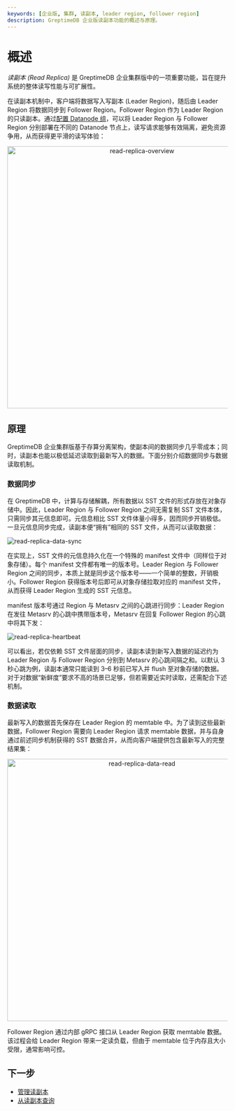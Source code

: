 ```yaml
---
keywords: [企业版, 集群, 读副本, leader region, follower region]
description: GreptimeDB 企业版读副本功能的概述与原理。
---
```


# 概述

*读副本 (Read Replica)* 是 GreptimeDB 企业集群版中的一项重要功能，旨在提升系统的整体读写性能与可扩展性。

在读副本机制中，客户端将数据写入写副本 (Leader Region)，随后由 Leader Region 将数据同步到 Follower Region。Follower Region 作为 Leader Region 的只读副本。通过[配置 Datanode 组](/enterprise/deployments-administration/deploy-on-kubernetes/configure-datanode-groups.md)，可以将 Leader Region 与 Follower Region 分别部署在不同的 Datanode 节点上，读写请求能够有效隔离，避免资源争用，从而获得更平滑的读写体验：

<p align="center">
    <img src="/read-replica-overview.png" alt="read-replica-overview" width="600"/>
</p>


## 原理

GreptimeDB 企业集群版基于存算分离架构，使副本间的数据同步几乎零成本；同时，读副本也能以极低延迟读取到最新写入的数据。下面分别介绍数据同步与数据读取机制。

### 数据同步

在 GreptimeDB 中，计算与存储解耦，所有数据以 SST 文件的形式存放在对象存储中。因此，Leader Region 与 Follower Region 之间无需复制 SST 文件本体，只需同步其元信息即可。元信息相比 SST 文件体量小得多，因而同步开销极低。一旦元信息同步完成，读副本便“拥有”相同的 SST 文件，从而可以读取数据：

![read-replica-data-sync](/read-replica-data-sync.png)

在实现上，SST 文件的元信息持久化在一个特殊的 manifest 文件中（同样位于对象存储）。每个 manifest 文件都有唯一的版本号。Leader Region 与 Follower Region 之间的同步，本质上就是同步这个版本号——一个简单的整数，开销极小。Follower Region 获得版本号后即可从对象存储拉取对应的 manifest 文件，从而获得 Leader Region 生成的 SST 元信息。

manifest 版本号通过 Region 与 Metasrv 之间的心跳进行同步：Leader Region 在发往 Metasrv 的心跳中携带版本号，Metasrv 在回复 Follower Region 的心跳中将其下发：

![read-replica-heartbeat](/read-replica-heartbeat.png)

可以看出，若仅依赖 SST 文件层面的同步，读副本读到新写入数据的延迟约为 Leader Region 与 Follower Region 分别到 Metasrv 的心跳间隔之和。以默认 3 秒心跳为例，读副本通常只能读到 3–6 秒前已写入并 flush 至对象存储的数据。对于对数据“新鲜度”要求不高的场景已足够，但若需要近实时读取，还需配合下述机制。

### 数据读取

最新写入的数据首先保存在 Leader Region 的 memtable 中。为了读到这些最新数据，Follower Region 需要向 Leader Region 请求 memtable 数据，并与自身通过前述同步机制获得的 SST 数据合并，从而向客户端提供包含最新写入的完整结果集：

<p align="center">
    <img src="/read-replica-data-read.png" alt="read-replica-data-read" width="600"/>
</p>

Follower Region 通过内部 gRPC 接口从 Leader Region 获取 memtable 数据。该过程会给 Leader Region 带来一定读负载，但由于 memtable 位于内存且大小受限，通常影响可控。

## 下一步

* [管理读副本](/enterprise/read-replicas/manage-read-replicas.md)
* [从读副本查询](/enterprise/read-replicas/query-read-replicas.md)


